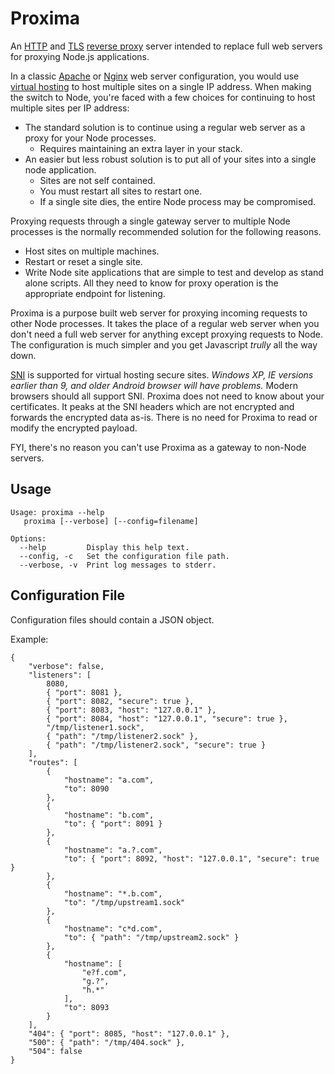 Proxima
=======

An [HTTP](http://en.wikipedia.org/wiki/Http) and [TLS](http://en.wikipedia.org/wiki/Transport_Layer_Security) [reverse proxy](http://en.wikipedia.org/wiki/Reverse_proxy) server intended to replace full web servers for proxying Node.js applications.

In a classic [Apache](http://httpd.apache.org/) or [Nginx](http://wiki.nginx.org/Main) web server configuration, you would use [virtual hosting](http://en.wikipedia.org/wiki/Virtual_Hosting) to host multiple sites on a single IP address. When making the switch to Node, you're faced with a few choices for continuing to host multiple sites per IP address:

* The standard solution is to continue using a regular web server as a proxy for your Node processes.
	* Requires maintaining an extra layer in your stack.
* An easier but less robust solution is to put all of your sites into a single node application.
	* Sites are not self contained.
	* You must restart all sites to restart one.
	* If a single site dies, the entire Node process may be compromised.

Proxying requests through a single gateway server to multiple Node processes is the normally recommended solution for the following reasons.

* Host sites on multiple machines.
* Restart or reset a single site.
* Write Node site applications that are simple to test and develop as stand alone scripts. All they need to know for proxy operation is the appropriate endpoint for listening.

Proxima is a purpose built web server for proxying incoming requests to other Node processes. It takes the place of a regular web server when you don't need a full web server for anything except proxying requests to Node. The configuration is much simpler and you get Javascript _trully_ all the way down.

[SNI](http://en.wikipedia.org/wiki/Server_Name_Indication) is supported for virtual hosting secure sites. _Windows XP, IE versions earlier than 9, and older Android browser will have problems._ Modern browsers should all support SNI. Proxima does not need to know about your certificates. It peaks at the SNI headers which are not encrypted and forwards the encrypted data as-is. There is no need for Proxima to read or modify the encrypted payload.

FYI, there's no reason you can't use Proxima as a gateway to non-Node servers.

Usage
-----

	Usage: proxima --help
       proxima [--verbose] [--config=filename]

	Options:
	  --help         Display this help text.
	  --config, -c   Set the configuration file path.
	  --verbose, -v  Print log messages to stderr.

Configuration File
------------------

Configuration files should contain a JSON object.

Example:

	{
		"verbose": false,
		"listeners": [
			8080,
			{ "port": 8081 },
			{ "port": 8082, "secure": true },
			{ "port": 8083, "host": "127.0.0.1" },
			{ "port": 8084, "host": "127.0.0.1", "secure": true },
			"/tmp/listener1.sock",
			{ "path": "/tmp/listener2.sock" },
			{ "path": "/tmp/listener2.sock", "secure": true }
		],
		"routes": [
			{
				"hostname": "a.com",
				"to": 8090
			},
			{
				"hostname": "b.com",
				"to": { "port": 8091 }
			},
			{
				"hostname": "a.?.com",
				"to": { "port": 8092, "host": "127.0.0.1", "secure": true }
			},
			{
				"hostname": "*.b.com",
				"to": "/tmp/upstream1.sock"
			},
			{
				"hostname": "c*d.com",
				"to": { "path": "/tmp/upstream2.sock" }
			},
			{
				"hostname": [
					"e?f.com",
					"g.?",
					"h.*"
				],
				"to": 8093
			}
		],
		"404": { "port": 8085, "host": "127.0.0.1" },
		"500": { "path": "/tmp/404.sock" },
		"504": false
	}
